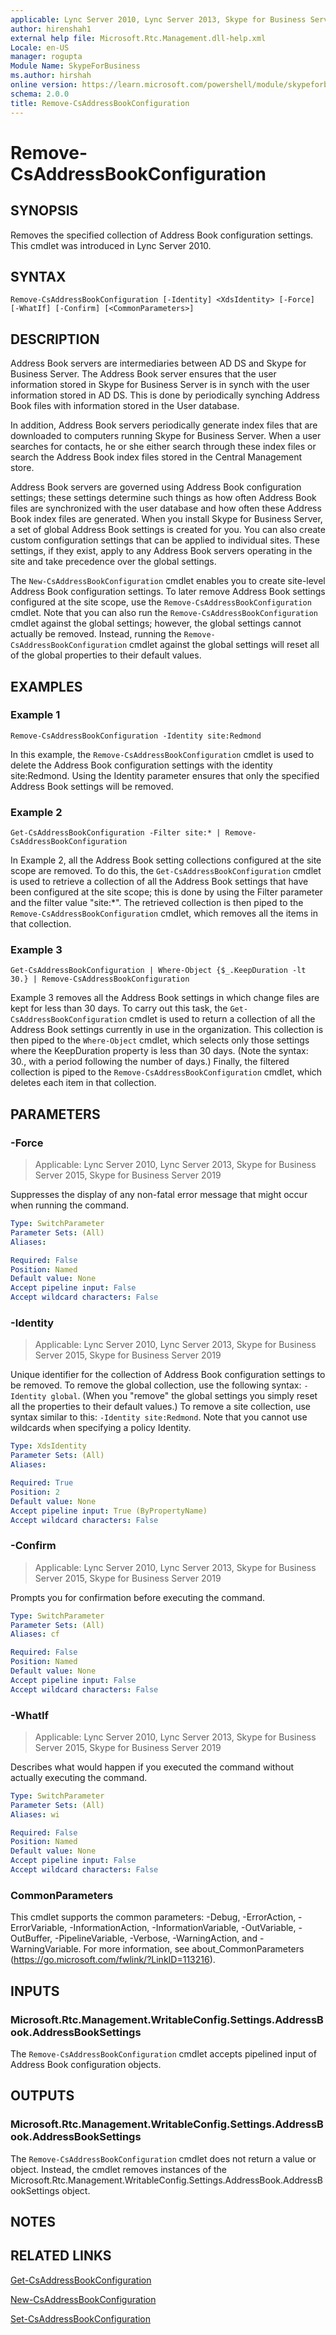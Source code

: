 ```yaml
---
applicable: Lync Server 2010, Lync Server 2013, Skype for Business Server 2015, Skype for Business Server 2019
author: hirenshah1
external help file: Microsoft.Rtc.Management.dll-help.xml
Locale: en-US
manager: rogupta
Module Name: SkypeForBusiness
ms.author: hirshah
online version: https://learn.microsoft.com/powershell/module/skypeforbusiness/remove-csaddressbookconfiguration
schema: 2.0.0
title: Remove-CsAddressBookConfiguration
---
```


# Remove-CsAddressBookConfiguration

## SYNOPSIS
Removes the specified collection of Address Book configuration settings.
This cmdlet was introduced in Lync Server 2010.


## SYNTAX

```
Remove-CsAddressBookConfiguration [-Identity] <XdsIdentity> [-Force] [-WhatIf] [-Confirm] [<CommonParameters>]
```

## DESCRIPTION
Address Book servers are intermediaries between AD DS and Skype for Business Server.
The Address Book server ensures that the user information stored in Skype for Business Server is in synch with the user information stored in AD DS.
This is done by periodically synching Address Book files with information stored in the User database.

In addition, Address Book servers periodically generate index files that are downloaded to computers running Skype for Business Server.
When a user searches for contacts, he or she either search through these index files or search the Address Book index files stored in the Central Management store.

Address Book servers are governed using Address Book configuration settings; these settings determine such things as how often Address Book files are synchronized with the user database and how often these Address Book index files are generated.
When you install Skype for Business Server, a set of global Address Book settings is created for you.
You can also create custom configuration settings that can be applied to individual sites.
These settings, if they exist, apply to any Address Book servers operating in the site and take precedence over the global settings.

The `New-CsAddressBookConfiguration` cmdlet enables you to create site-level Address Book configuration settings.
To later remove Address Book settings configured at the site scope, use the `Remove-CsAddressBookConfiguration` cmdlet.
Note that you can also run the `Remove-CsAddressBookConfiguration` cmdlet against the global settings; however, the global settings cannot actually be removed.
Instead, running the `Remove-CsAddressBookConfiguration` cmdlet against the global settings will reset all of the global properties to their default values.


## EXAMPLES

### Example 1
```
Remove-CsAddressBookConfiguration -Identity site:Redmond
```

In this example, the `Remove-CsAddressBookConfiguration` cmdlet is used to delete the Address Book configuration settings with the identity site:Redmond.
Using the Identity parameter ensures that only the specified Address Book settings will be removed.


### Example 2
```
Get-CsAddressBookConfiguration -Filter site:* | Remove-CsAddressBookConfiguration
```

In Example 2, all the Address Book setting collections configured at the site scope are removed.
To do this, the `Get-CsAddressBookConfiguration` cmdlet is used to retrieve a collection of all the Address Book settings that have been configured at the site scope; this is done by using the Filter parameter and the filter value "site:*".
The retrieved collection is then piped to the `Remove-CsAddressBookConfiguration` cmdlet, which removes all the items in that collection.


### Example 3
```
Get-CsAddressBookConfiguration | Where-Object {$_.KeepDuration -lt 30.} | Remove-CsAddressBookConfiguration
```

Example 3 removes all the Address Book settings in which change files are kept for less than 30 days.
To carry out this task, the `Get-CsAddressBookConfiguration` cmdlet is used to return a collection of all the Address Book settings currently in use in the organization.
This collection is then piped to the `Where-Object` cmdlet, which selects only those settings where the KeepDuration property is less than 30 days.
(Note the syntax: 30., with a period following the number of days.) Finally, the filtered collection is piped to the `Remove-CsAddressBookConfiguration` cmdlet, which deletes each item in that collection.


## PARAMETERS

### -Force

> Applicable: Lync Server 2010, Lync Server 2013, Skype for Business Server 2015, Skype for Business Server 2019

Suppresses the display of any non-fatal error message that might occur when running the command.

```yaml
Type: SwitchParameter
Parameter Sets: (All)
Aliases:

Required: False
Position: Named
Default value: None
Accept pipeline input: False
Accept wildcard characters: False
```

### -Identity

> Applicable: Lync Server 2010, Lync Server 2013, Skype for Business Server 2015, Skype for Business Server 2019

Unique identifier for the collection of Address Book configuration settings to be removed.
To remove the global collection, use the following syntax: `-Identity global`.
(When you "remove" the global settings you simply reset all the properties to their default values.) To remove a site collection, use syntax similar to this: `-Identity site:Redmond`.
Note that you cannot use wildcards when specifying a policy Identity.

```yaml
Type: XdsIdentity
Parameter Sets: (All)
Aliases:

Required: True
Position: 2
Default value: None
Accept pipeline input: True (ByPropertyName)
Accept wildcard characters: False
```

### -Confirm

> Applicable: Lync Server 2010, Lync Server 2013, Skype for Business Server 2015, Skype for Business Server 2019

Prompts you for confirmation before executing the command.

```yaml
Type: SwitchParameter
Parameter Sets: (All)
Aliases: cf

Required: False
Position: Named
Default value: None
Accept pipeline input: False
Accept wildcard characters: False
```

### -WhatIf

> Applicable: Lync Server 2010, Lync Server 2013, Skype for Business Server 2015, Skype for Business Server 2019

Describes what would happen if you executed the command without actually executing the command.

```yaml
Type: SwitchParameter
Parameter Sets: (All)
Aliases: wi

Required: False
Position: Named
Default value: None
Accept pipeline input: False
Accept wildcard characters: False
```

### CommonParameters
This cmdlet supports the common parameters: -Debug, -ErrorAction, -ErrorVariable, -InformationAction, -InformationVariable, -OutVariable, -OutBuffer, -PipelineVariable, -Verbose, -WarningAction, and -WarningVariable. For more information, see about_CommonParameters (https://go.microsoft.com/fwlink/?LinkID=113216).

## INPUTS

### Microsoft.Rtc.Management.WritableConfig.Settings.AddressBook.AddressBookSettings
The `Remove-CsAddressBookConfiguration` cmdlet accepts pipelined input of Address Book configuration objects.

## OUTPUTS

### Microsoft.Rtc.Management.WritableConfig.Settings.AddressBook.AddressBookSettings
The `Remove-CsAddressBookConfiguration` cmdlet does not return a value or object.
Instead, the cmdlet removes instances of the Microsoft.Rtc.Management.WritableConfig.Settings.AddressBook.AddressBookSettings object.

## NOTES

## RELATED LINKS

[Get-CsAddressBookConfiguration](Get-CsAddressBookConfiguration.md)

[New-CsAddressBookConfiguration](New-CsAddressBookConfiguration.md)

[Set-CsAddressBookConfiguration](Set-CsAddressBookConfiguration.md)

